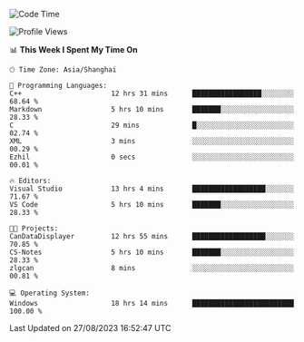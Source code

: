 <!--START_SECTION:waka-->
![Code Time](http://img.shields.io/badge/Code%20Time-1%2C196%20hrs%2018%20mins-blue)

![Profile Views](http://img.shields.io/badge/Profile%20Views-1-blue)

📊 **This Week I Spent My Time On** 

```text
🕑︎ Time Zone: Asia/Shanghai

💬 Programming Languages: 
C++                      12 hrs 31 mins      █████████████████░░░░░░░░   68.64 % 
Markdown                 5 hrs 10 mins       ███████░░░░░░░░░░░░░░░░░░   28.33 % 
C                        29 mins             █░░░░░░░░░░░░░░░░░░░░░░░░   02.74 % 
XML                      3 mins              ░░░░░░░░░░░░░░░░░░░░░░░░░   00.29 % 
Ezhil                    0 secs              ░░░░░░░░░░░░░░░░░░░░░░░░░   00.01 % 

🔥 Editors: 
Visual Studio            13 hrs 4 mins       ██████████████████░░░░░░░   71.67 % 
VS Code                  5 hrs 10 mins       ███████░░░░░░░░░░░░░░░░░░   28.33 % 

🐱‍💻 Projects: 
CanDataDisplayer         12 hrs 55 mins      ██████████████████░░░░░░░   70.85 % 
CS-Notes                 5 hrs 10 mins       ███████░░░░░░░░░░░░░░░░░░   28.33 % 
zlgcan                   8 mins              ░░░░░░░░░░░░░░░░░░░░░░░░░   00.81 % 

💻 Operating System: 
Windows                  18 hrs 14 mins      █████████████████████████   100.00 % 
```


 Last Updated on 27/08/2023 16:52:47 UTC
<!--END_SECTION:waka-->